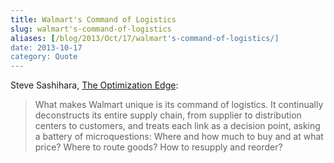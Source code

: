 ```yaml
---
title: Walmart's Command of Logistics
slug: walmart's-command-of-logistics
aliases: [/blog/2013/Oct/17/walmart's-command-of-logistics/]
date: 2013-10-17
category: Quote
---
```


Steve Sashihara, [The Optimization Edge](http://www.optimizationedge.com/):

> What makes Walmart unique is its command of logistics. It continually deconstructs its entire supply chain, from supplier to distribution centers to customers, and treats each link as a decision point, asking a battery of microquestions: Where and how much to buy and at what price? Where to route goods? How to resupply and reorder?
